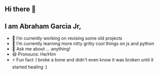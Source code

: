 ## Hi there 👋

<!--
**AbrahamGarciajr/AbrahamGarciaJr** is a ✨ _special_ ✨ repository because its `README.md` (this file) appears on your GitHub profile.

Here are some ideas to get you started:

-->
## I am Abraham Garcia Jr, 
- 🔭 I’m currently working on revising some old projects
- 🌱 I’m currently learning more nitty gritty cool things on js and python 
- 💬 Ask me about ... anything!
- 😄 Pronouns: He/Him
- ⚡ Fun fact: I broke a bone and didn't even know it was broken until it started healing :)
